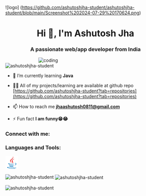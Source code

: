 ![logo] (https://github.com/ashutoshjha-student/ashutoshjha-student/blob/main/Screenshot%202024-07-29%20170624.png)
<h1 align="center">Hi 👋, I'm Ashutosh Jha</h1>
<h3 align="center">A passionate web/app developer from India</h3>

<img align="right" alt="coding" width="400" src="https://user-images.githubusercontent.com/55389276/140866485-8fb1c876-9a8f-4d6a-98dc-08c4981eaf70.gif">

<p align="left"> <img src="https://komarev.com/ghpvc/?username=ashutoshjha-student&label=Profile%20views&color=0e75b6&style=flat" alt="ashutoshjha-student" /> </p>

- 🌱 I’m currently learning **Java**

- 👨‍💻 All of my projects/learning are available at github repo [https://github.com/ashutoshjha-student?tab=repositories](https://github.com/ashutoshjha-student?tab=repositories)

- 📫 How to reach me **jhaashutosh0811@gmail.com**

- ⚡ Fun fact **I am funny😁😂**

<h3 align="left">Connect with me:</h3>
<p align="left">
</p>

<h3 align="left">Languages and Tools:</h3>
<p align="left"> <a href="https://www.java.com" target="_blank" rel="noreferrer"> <img src="https://raw.githubusercontent.com/devicons/devicon/master/icons/java/java-original.svg" alt="java" width="40" height="40"/> </a> </p>

<p><img align="left" src="https://github-readme-stats.vercel.app/api/top-langs?username=ashutoshjha-student&show_icons=true&locale=en&layout=compact" alt="ashutoshjha-student" /></p>

<p>&nbsp;<img align="center" src="https://github-readme-stats.vercel.app/api?username=ashutoshjha-student&show_icons=true&locale=en" alt="ashutoshjha-student" /></p>

<p><img align="center" src="https://github-readme-streak-stats.herokuapp.com/?user=ashutoshjha-student&" alt="ashutoshjha-student" /></p>
